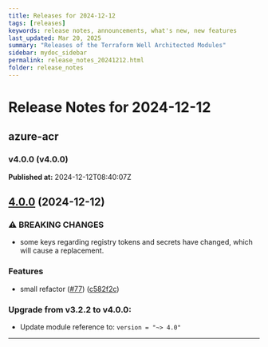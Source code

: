 ```yaml
---
title: Releases for 2024-12-12
tags: [releases]
keywords: release notes, announcements, what's new, new features
last_updated: Mar 20, 2025
summary: "Releases of the Terraform Well Architected Modules"
sidebar: mydoc_sidebar
permalink: release_notes_20241212.html
folder: release_notes
---
```


# Release Notes for 2024-12-12

## azure-acr
### v4.0.0 (v4.0.0)
**Published at:** 2024-12-12T08:40:07Z

## [4.0.0](https://github.com/CloudNationHQ/terraform-azure-acr/compare/v3.2.2...v4.0.0) (2024-12-12)


### ⚠ BREAKING CHANGES

* some keys regarding registry tokens and secrets have changed, which will cause a replacement.

### Features

* small refactor ([#77](https://github.com/CloudNationHQ/terraform-azure-acr/issues/77)) ([c582f2c](https://github.com/CloudNationHQ/terraform-azure-acr/commit/c582f2ca527852e6b6f3fa9b9add18891755e55c))

### Upgrade from v3.2.2 to v4.0.0:

- Update module reference to: `version = "~> 4.0"`

---

